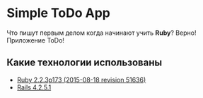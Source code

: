 # Simple ToDo App

Что пишут первым делом когда начинают учить **Ruby**?
Верно! Приложение ToDo!

## Какие технологии использованы
 - [Ruby 2.2.3p173 (2015-08-18 revision 51636)](http://www.ruby-lang.org/en/)
 - [Rails 4.2.5.1](http://rubyonrails.org/)